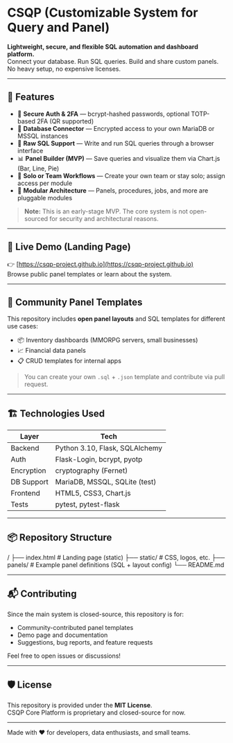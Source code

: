 # CSQP (Customizable System for Query and Panel)

**Lightweight, secure, and flexible SQL automation and dashboard platform.**  
Connect your database. Run SQL queries. Build and share custom panels. No heavy setup, no expensive licenses.

---

## 🌟 Features

- 🔐 **Secure Auth & 2FA** — bcrypt-hashed passwords, optional TOTP-based 2FA (QR supported)
- 🔌 **Database Connector** — Encrypted access to your own MariaDB or MSSQL instances
- 📝 **Raw SQL Support** — Write and run SQL queries through a browser interface
- 📊 **Panel Builder (MVP)** — Save queries and visualize them via Chart.js (Bar, Line, Pie)
- 👥 **Solo or Team Workflows** — Create your own team or stay solo; assign access per module
- 🧱 **Modular Architecture** — Panels, procedures, jobs, and more are pluggable modules

> **Note:** This is an early-stage MVP. The core system is not open-sourced for security and architectural reasons.

---

## 🔗 Live Demo (Landing Page)

👉 [https://csqp-project.github.io](https://csqp-project.github.io)  
Browse public panel templates or learn about the system.

---

## 🎨 Community Panel Templates

This repository includes **open panel layouts** and SQL templates for different use cases:
- 📦 Inventory dashboards (MMORPG servers, small businesses)
- 📈 Financial data panels
- 📋 CRUD templates for internal apps

> You can create your own `.sql` + `.json` template and contribute via pull request.

---

## 🏗️ Technologies Used

| Layer | Tech |
|-------|------|
| Backend | Python 3.10, Flask, SQLAlchemy |
| Auth | Flask-Login, bcrypt, pyotp |
| Encryption | cryptography (Fernet) |
| DB Support | MariaDB, MSSQL, SQLite (test) |
| Frontend | HTML5, CSS3, Chart.js |
| Tests | pytest, pytest-flask |

---

## 📦 Repository Structure

/ 
├── index.html # Landing page (static) 
├── static/ # CSS, logos, etc. 
├── panels/ # Example panel definitions (SQL + layout config) 
└── README.md


---

## 📬 Contributing

Since the main system is closed-source, this repository is for:
- Community-contributed panel templates
- Demo page and documentation
- Suggestions, bug reports, and feature requests

Feel free to open issues or discussions!

---

## 🛡️ License

This repository is provided under the **MIT License**.  
CSQP Core Platform is proprietary and closed-source for now.

---

Made with ❤️ for developers, data enthusiasts, and small teams.

